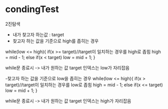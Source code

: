 # condingTest

2진탐색
- 내가 찾고자 하는값 : target
- 찾고자 하는 값을 기준으로 high를 좁히는 경우
  
while(low <= high){
  if(x >= target)//target이 일치하는 경우를 high로 좁힘 
    high = mid - 1;
  else if(x < target)
    low = mid + 1;
}

while문 종료시 -> 내가 원하는 값 target 인덱스는 low가 자리잡음

-찾고자 하는 값을 기준으로 low을 좁히는 경우
  while(low <= high){
  if(x > target)//target이 일치하는 경우를 low로 좁힘
    high = mid - 1;
  else if(x <= target)
    low = mid + 1;
}

while문 종료시 -> 내가 원하는 값 target 인덱스는 high가 자리잡음
